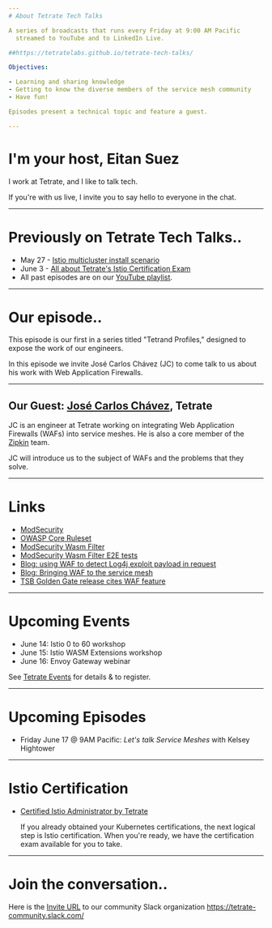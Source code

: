 ```yaml
---
# About Tetrate Tech Talks

A series of broadcasts that runs every Friday at 9:00 AM Pacific
  streamed to YouTube and to LinkedIn Live.

##https://tetratelabs.github.io/tetrate-tech-talks/

Objectives:

- Learning and sharing knowledge
- Getting to know the diverse members of the service mesh community
- Have fun!

Episodes present a technical topic and feature a guest.

---
```

# I'm your host, Eitan Suez

I work at Tetrate, and I like to talk tech.

If you're with us live, I invite you to say hello to everyone in the chat.

---
# Previously on Tetrate Tech Talks..

- May 27 - [Istio multicluster install scenario](../../episode8/demo/)
- June 3 - [All about Tetrate's Istio Certification Exam](../../episode9/) 
- All past episodes are on our [YouTube playlist](https://www.youtube.com/playlist?list=PLm51GPKRAmTlOkjWDJBQYtjcc9WPk4E4F).

---
# Our episode..

This episode is our first in a series titled "Tetrand Profiles," designed to expose the work of our engineers.

In this episode we invite José Carlos Chávez (JC) to come talk to us about his work with Web Application Firewalls.

---
## Our Guest: [José Carlos Chávez](https://www.linkedin.com/in/jcchavezs/), Tetrate

JC is an engineer at Tetrate working on integrating Web Application Firewalls (WAFs) into service meshes.  He is also a core member of the [Zipkin](https://zipkin.io/) team.

JC will introduce us to the subject of WAFs and the problems that they solve.


---
# Links

- [ModSecurity](https://en.wikipedia.org/wiki/ModSecurity)
- [OWASP Core Ruleset](https://coreruleset.org/)
- [ModSecurity Wasm Filter](https://github.com/intel/modsecurity-wasm-filter)
- [ModSecurity Wasm Filter E2E tests](https://github.com/jcchavezs/modsecurity-wasm-filter-e2e)
- [Blog: using WAF to detect Log4j exploit payload in request](https://www.tetrate.io/blog/tsb-log4j-security-announcement/)
- [Blog: Bringing WAF to the service mesh](https://www.tetrate.io/blog/how-tetrate-service-bridge-protects-log4j-remote-execution/)
- [TSB Golden Gate release cites WAF feature](https://www.tetrate.io/blog/tsb-golden-gate/)

---
# Upcoming Events

- June 14: Istio 0 to 60 workshop
- June 15: Istio WASM Extensions workshop
- June 16: Envoy Gateway webinar

See [Tetrate Events](https://www.tetrate.io/events/) for details & to register.

---
# Upcoming Episodes

- Friday June 17 @ 9AM Pacific: _Let's talk Service Meshes_ with Kelsey Hightower
<!-- - Friday June 24 @ 9AM Pacific: Conversation with guest Josh Long -->

---
# Istio Certification

- [Certified Istio Administrator by Tetrate](https://academy.tetrate.io/courses/certified-istio-administrator)

    If you already obtained your Kubernetes certifications, the next logical step is Istio certification.
    When you're ready, we have the certification exam available for you to take.

---
# Join the conversation..

Here is the [Invite URL](https://tetr8.io/tetrate-community) to our community Slack organization https://tetrate-community.slack.com/